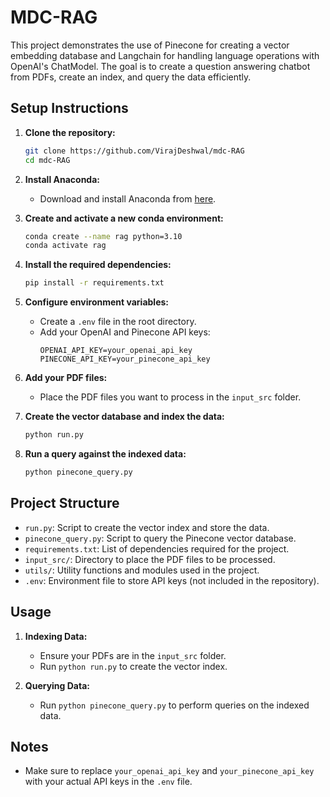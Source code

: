 # MDC-RAG

This project demonstrates the use of Pinecone for creating a vector embedding database and Langchain for handling language operations with OpenAI's ChatModel. The goal is to create a question answering chatbot from PDFs, create an index, and query the data efficiently.

## Setup Instructions

1. **Clone the repository:**
   ```sh
   git clone https://github.com/VirajDeshwal/mdc-RAG
   cd mdc-RAG
   ```

2. **Install Anaconda:**
   - Download and install Anaconda from [here](https://www.anaconda.com/download/success).

3. **Create and activate a new conda environment:**
   ```sh
   conda create --name rag python=3.10
   conda activate rag
   ```

4. **Install the required dependencies:**
   ```sh
   pip install -r requirements.txt
   ```

5. **Configure environment variables:**
   - Create a `.env` file in the root directory.
   - Add your OpenAI and Pinecone API keys:
     ```env
     OPENAI_API_KEY=your_openai_api_key
     PINECONE_API_KEY=your_pinecone_api_key
     ```

6. **Add your PDF files:**
   - Place the PDF files you want to process in the `input_src` folder.

7. **Create the vector database and index the data:**
   ```sh
   python run.py
   ```

8. **Run a query against the indexed data:**
   ```sh
   python pinecone_query.py
   ```

## Project Structure

- `run.py`: Script to create the vector index and store the data.
- `pinecone_query.py`: Script to query the Pinecone vector database.
- `requirements.txt`: List of dependencies required for the project.
- `input_src/`: Directory to place the PDF files to be processed.
- `utils/`: Utility functions and modules used in the project.
- `.env`: Environment file to store API keys (not included in the repository).

## Usage

1. **Indexing Data:**
   - Ensure your PDFs are in the `input_src` folder.
   - Run `python run.py` to create the vector index.

2. **Querying Data:**
   - Run `python pinecone_query.py` to perform queries on the indexed data.

## Notes

- Make sure to replace `your_openai_api_key` and `your_pinecone_api_key` with your actual API keys in the `.env` file.

